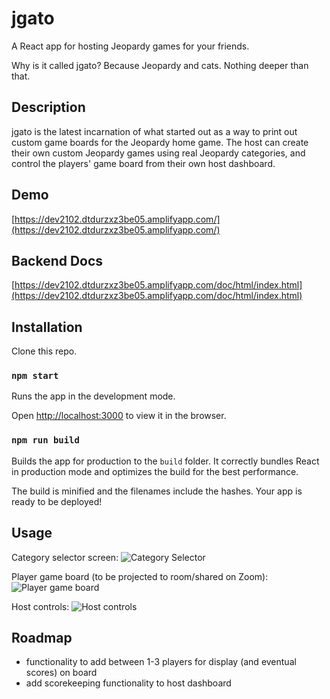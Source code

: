 # jgato

A React app for hosting Jeopardy games for your friends.

Why is it called jgato? Because Jeopardy and cats. Nothing deeper than that.

## Description

jgato is the latest incarnation of what started out as a way to print out custom game boards for the Jeopardy home game. The host can create their own custom Jeopardy games using real Jeopardy categories, and control the players' game board from their own host dashboard.

## Demo
[https://dev2102.dtdurzxz3be05.amplifyapp.com/](https://dev2102.dtdurzxz3be05.amplifyapp.com/)

## Backend Docs
[https://dev2102.dtdurzxz3be05.amplifyapp.com/doc/html/index.html](https://dev2102.dtdurzxz3be05.amplifyapp.com/doc/html/index.html)

## Installation

Clone this repo. 

### `npm start`

Runs the app in the development mode.

Open [http://localhost:3000](http://localhost:3000) to view it in the browser.

### `npm run build`

Builds the app for production to the `build` folder. 
It correctly bundles React in production mode and optimizes the build for the best performance.

The build is minified and the filenames include the hashes.
Your app is ready to be deployed!

## Usage
Category selector screen:
![Category Selector](https://vdaquila.github.io/category-selection.png)

Player game board (to be projected to room/shared on Zoom): 
![Player game board](https://vdaquila.github.io/player-board.png)

Host controls:
![Host controls](https://vdaquila.github.io/host-controls.png)

## Roadmap
* functionality to add between 1-3 players for display (and eventual scores) on board
* add scorekeeping functionality to host dashboard
